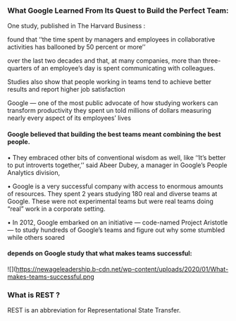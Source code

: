 ### What Google Learned From Its Quest to Build the Perfect Team:
One study, published in The Harvard Business :

found that ‘‘the time spent by managers and employees in collaborative activities has ballooned by 50 percent or more’’

 over the last two decades and that, at many companies, more than three-quarters of an employee’s day is spent communicating with colleagues.

Studies also show that people working in teams tend to achieve better results and report higher job satisfaction

Google — one of the most public advocate  of how studying workers can transform productivity
they spent un told millions of dollars measuring nearly every aspect of its employees’ lives

 #### Google believed that building the best teams meant combining the best people. 

 • They embraced other bits of conventional wisdom as well, like ‘‘It’s better to put introverts together,’’ said Abeer Dubey, a manager in Google’s People Analytics division, 

 • Google is a very successful company with access to enormous amounts of resources.  They spent 2 years studying 180 real and diverse teams at Google.  These were not experimental teams but were real teams doing “real” work in a corporate setting.


 • In 2012, Google embarked on an initiative — code-named Project Aristotle — to study hundreds of Google’s teams and figure out why some stumbled while others soared


#### depends on Google study that what makes teams successful:
 ![](https://newageleadership.b-cdn.net/wp-content/uploads/2020/01/What-makes-teams-successful.png
 
 
 
 ### What is REST ?
REST is an abbreviation for Representational State Transfer.
